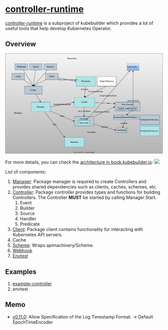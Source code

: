 # [controller-runtime](https://pkg.go.dev/sigs.k8s.io/controller-runtime)

[controller-runtime](https://pkg.go.dev/sigs.k8s.io/controller-runtime) is a subproject of kubebuilder which provides a lot of useful tools that help develop Kubernetes Operator.

## Overview

![](diagram.drawio.svg)

For more details, you can check the [architecture in book.kubebuilder.io](https://book.kubebuilder.io/architecture.html):
![](https://raw.githubusercontent.com/kubernetes-sigs/kubebuilder/master/docs/book/src/kb_concept_diagram.svg)

List of components:

1. [Manager](https://pkg.go.dev/sigs.k8s.io/controller-runtime/pkg/manager): Package manager is required to create Controllers and provides shared dependencies such as clients, caches, schemes, etc.
1. [Controller](https://pkg.go.dev/sigs.k8s.io/controller-runtime/pkg/controller): Package controller provides types and functions for building Controllers. The Controller **MUST** be started by calling Manager.Start.
    1. Event
    1. Builder
    1. Source
    1. Handler
    1. Predicate
1. [Client](https://pkg.go.dev/sigs.k8s.io/controller-runtime/pkg/client): Package client contains functionality for interacting with Kubernetes API servers.
1. Cache
1. [Scheme](https://pkg.go.dev/sigs.k8s.io/controller-runtime/pkg/scheme): Wraps apimachinery/Scheme.
1. [Webhook](https://pkg.go.dev/sigs.k8s.io/controller-runtime/pkg/webhook)
1. [Envtest](https://pkg.go.dev/sigs.k8s.io/controller-runtime/pkg/envtest)

## Examples
1. [example-controller](example-controller)
1. envtest


## Memo
- [v0.11.0](https://github.com/kubernetes-sigs/controller-runtime/releases/tag/v0.11.0): Allow Specification of the Log Timestamp Format. -> Default EpochTimeEncoder
